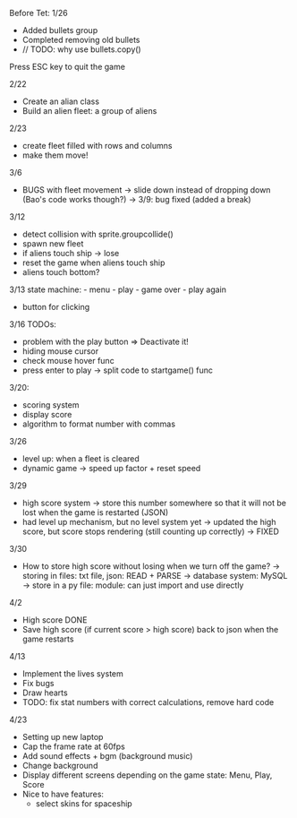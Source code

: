 Before Tet: 1/26
- Added bullets group
- Completed removing old bullets
- // TODO: why use bullets.copy()

Press ESC key to quit the game

2/22
- Create an alian class
- Build an alien fleet: a group of aliens

2/23
- create fleet filled with rows and columns
- make them move!

3/6
- BUGS with fleet movement -> slide down instead of dropping down (Bao's code works though?) 
-> 3/9: bug fixed (added a break)

3/12
- detect collision with sprite.groupcollide()
- spawn new fleet
- if aliens touch ship -> lose
- reset the game when aliens touch ship
- aliens touch bottom?

3/13
state machine:
    - menu
    - play
    - game over
    - play again
- button for clicking


3/16 TODOs:
- problem with the play button => Deactivate it!
- hiding mouse cursor
- check mouse hover func
- press enter to play -> split code to startgame() func

3/20:
- scoring system
- display score
- algorithm to format number with commas

3/26
- level up: when a fleet is cleared
- dynamic game -> speed up factor + reset speed

3/29
- high score system -> store this number somewhere so that it will not be lost when the game is restarted (JSON)
- had level up mechanism, but no level system yet
-> updated the high score, but score stops rendering (still counting up correctly) -> FIXED

3/30
- How to store high score without losing when we turn off the game?
    -> storing in files: txt file, json: READ + PARSE
    -> database system: MySQL
    -> store in a py file: module: can just import and use directly

4/2
- High score DONE
- Save high score (if current score > high score) back to json when the game restarts


4/13
- Implement the lives system
- Fix bugs
- Draw hearts
- TODO: fix stat numbers with correct calculations, remove hard code


4/23
- Setting up new laptop
- Cap the frame rate at 60fps
- Add sound effects + bgm (background music)
- Change background
- Display different screens depending on the game state: Menu, Play, Score
- Nice to have features: 
    + select skins for spaceship

